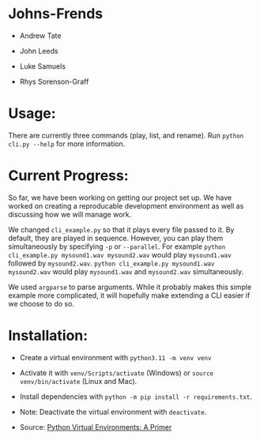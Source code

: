 # Johns-Frends

* Andrew Tate

* John Leeds

* Luke Samuels

* Rhys Sorenson-Graff

# Usage:

There are currently three commands (play, list, and rename).  Run `python cli.py --help` for more information.

# Current Progress:

So far, we have been working on getting our project set up.  We have worked on
creating a reproducable development environment as well as discussing how we will
manage work.

We changed `cli_example.py` so that it plays every file passed to it.
By default, they are played in sequence. However, you can play them simultaneously
by specifying `-p` or `--parallel`.
For example `python cli_example.py mysound1.wav mysound2.wav` would play 
`mysound1.wav` followed by `mysound2.wav`.
`python cli_example.py mysound1.wav mysound2.wav` would play 
`mysound1.wav` and `mysound2.wav` simultaneously.

We used `argparse` to parse arguments.  While it probably makes this simple
example more complicated, it will hopefully make extending a CLI easier if we
choose to do so.

# Installation:

* Create a virtual environment with `python3.11 -m venv venv`

* Activate it with `venv/Scripts/activate` (Windows) or `source venv/bin/activate` (Linux and Mac).

* Install dependencies with `python -m pip install -r requirements.txt`.

* Note: Deactivate the virtual environment with `deactivate`.

* Source: [Python Virtual Environments: A Primer](https://realpython.com/python-virtual-environments-a-primer)
